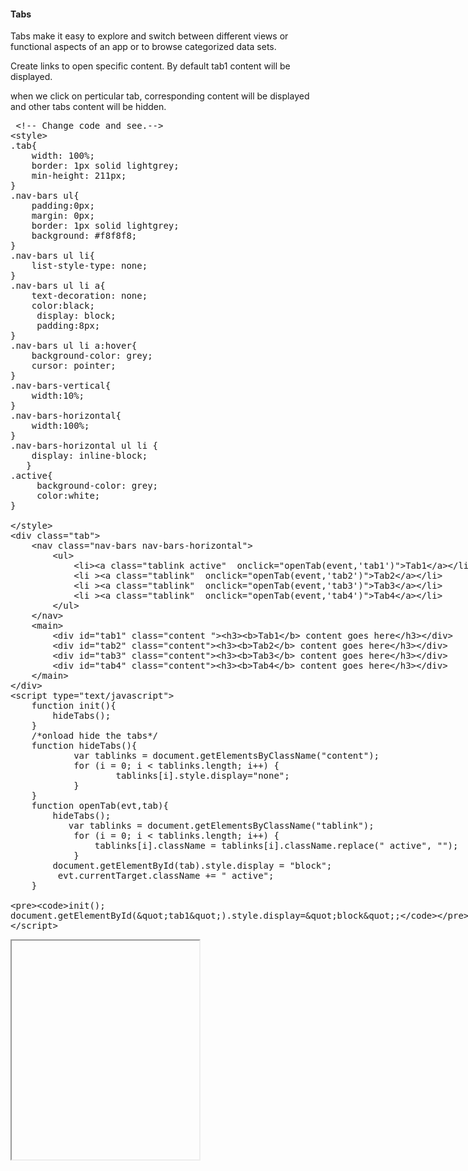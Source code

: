 <h4>Tabs</h4>
<p>Tabs make it easy to explore and switch between different views or functional aspects of an app or to browse categorized data sets.</p>
<p>Create  links to open specific content. By default tab1 content will be displayed.</p>
<p>when we click on perticular tab, corresponding content will be displayed and other tabs content will be hidden.</p>
<section>  
<div ui-ace ="{useWrapMode: 'true', showGutter : 'true', theme:'monokai', mode: 'html', previewId:'preview2',
	onLoad: htmlcssjsContentOnLoaded,
	rendererOptions: { fontSize: 16 },
	advanced: { highlightActiveLine: true}
}" style="min-height:400px;"><xmp> <!-- Change code and see.-->
<style>
.tab{
    width: 100%;
    border: 1px solid lightgrey;
    min-height: 211px;
}
.nav-bars ul{
    padding:0px;
    margin: 0px;
    border: 1px solid lightgrey;
    background: #f8f8f8;
}
.nav-bars ul li{
    list-style-type: none;
}
.nav-bars ul li a{
    text-decoration: none;
    color:black;
     display: block;
     padding:8px;
}
.nav-bars ul li a:hover{
    background-color: grey;
    cursor: pointer;
}
.nav-bars-vertical{
    width:10%;
}
.nav-bars-horizontal{
    width:100%;
}
.nav-bars-horizontal ul li {
    display: inline-block;
   }
.active{
     background-color: grey;
     color:white;
}

</style>
<div class="tab">
	<nav class="nav-bars nav-bars-horizontal">
		<ul>
			<li><a class="tablink active"  onclick="openTab(event,'tab1')">Tab1</a></li>
			<li ><a class="tablink"  onclick="openTab(event,'tab2')">Tab2</a></li>
			<li ><a class="tablink"  onclick="openTab(event,'tab3')">Tab3</a></li>
			<li ><a class="tablink"  onclick="openTab(event,'tab4')">Tab4</a></li>
		</ul>
	</nav>
	<main>
		<div id="tab1" class="content "><h3><b>Tab1</b> content goes here</h3></div>
		<div id="tab2" class="content"><h3><b>Tab2</b> content goes here</h3></div>
		<div id="tab3" class="content"><h3><b>Tab3</b> content goes here</h3></div>
		<div id="tab4" class="content"><h3><b>Tab4</b> content goes here</h3></div>
	</main>
</div>
<script type="text/javascript">
	function init(){
		hideTabs();
	}
	/*onload hide the tabs*/
	function hideTabs(){
			var tablinks = document.getElementsByClassName("content");
    	    for (i = 0; i < tablinks.length; i++) {
		            tablinks[i].style.display="none";
		    }
	}
	function openTab(evt,tab){
		hideTabs();
		   var tablinks = document.getElementsByClassName("tablink");
		    for (i = 0; i < tablinks.length; i++) {
		        tablinks[i].className = tablinks[i].className.replace(" active", "");
		    }
		document.getElementById(tab).style.display = "block";
    	 evt.currentTarget.className += " active";
	}

	init();
	document.getElementById("tab1").style.display="block";
</script>
</xmp>
</div>
<div>
	<iframe id="preview2" style="min-height: 350px;"></iframe>
</div>
</section>
